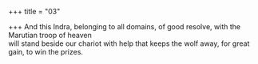 +++
title = "03"

+++
And this Indra, belonging to all domains, of good resolve, with the  Marutian troop of heaven  
will stand beside our chariot with help that keeps the wolf away, for great  gain, to win the prizes.  
